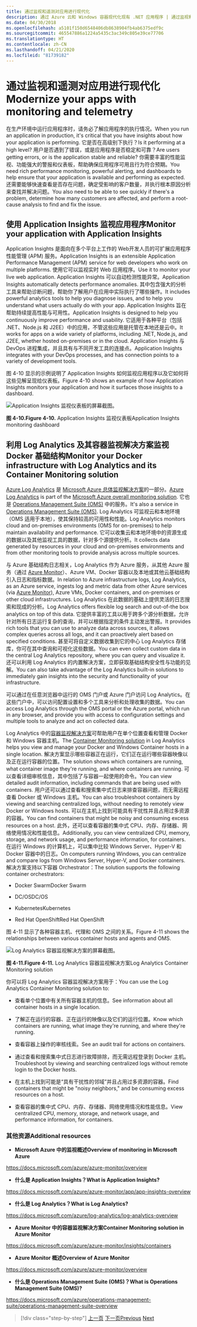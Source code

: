 ```yaml
---
title: 通过监视和遥测对应用进行现代化
description: 通过 Azure 云和 Windows 容器现代化现有 .NET 应用程序 | 通过监视和遥测现代化应用
ms.date: 04/30/2018
ms.openlocfilehash: a5101f150d6548406db8638904fb4ab6375edf9c
ms.sourcegitcommit: 465547886a1224a5435c3ac349c805e39ce77706
ms.translationtype: HT
ms.contentlocale: zh-CN
ms.lasthandoff: 04/21/2020
ms.locfileid: "81739182"
---
```

# <a name="modernize-your-apps-with-monitoring-and-telemetry"></a><span data-ttu-id="95169-103">通过监视和遥测对应用进行现代化</span><span class="sxs-lookup"><span data-stu-id="95169-103">Modernize your apps with monitoring and telemetry</span></span>

<span data-ttu-id="95169-104">在生产环境中运行应用程序时，请务必了解应用程序的执行情况。</span><span class="sxs-lookup"><span data-stu-id="95169-104">When you run an application in production, it's critical that you have insights about how your application is performing.</span></span> <span data-ttu-id="95169-105">它是否在高级别下执行？</span><span class="sxs-lookup"><span data-stu-id="95169-105">Is it performing at a high level?</span></span> <span data-ttu-id="95169-106">用户是否遇到了错误，或是应用程序是否稳定和可靠？</span><span class="sxs-lookup"><span data-stu-id="95169-106">Are users getting errors, or is the application stable and reliable?</span></span> <span data-ttu-id="95169-107">你需要丰富的性能监视、功能强大的警报和仪表板，帮助确保应用程序可用且行为符合预期。</span><span class="sxs-lookup"><span data-stu-id="95169-107">You need rich performance monitoring, powerful alerting, and dashboards to help ensure that your application is available and performing as expected.</span></span> <span data-ttu-id="95169-108">还需要能够快速查看是否存在问题，确定受影响的客户数量，并执行根本原因分析来查找并解决问题。</span><span class="sxs-lookup"><span data-stu-id="95169-108">You also need to be able to see quickly if there's a problem, determine how many customers are affected, and perform a root-cause analysis to find and fix the issue.</span></span>

## <a name="monitor-your-application-with-application-insights"></a><span data-ttu-id="95169-109">使用 Application Insights 监视应用程序</span><span class="sxs-lookup"><span data-stu-id="95169-109">Monitor your application with Application Insights</span></span>

<span data-ttu-id="95169-110">Application Insights 是面向在多个平台上工作的 Web开发人员的可扩展应用程序性能管理 (APM) 服务。</span><span class="sxs-lookup"><span data-stu-id="95169-110">Application Insights is an extensible Application Performance Management (APM) service for web developers who work on multiple platforms.</span></span> <span data-ttu-id="95169-111">使用它可以监视实时 Web 应用程序。</span><span class="sxs-lookup"><span data-stu-id="95169-111">Use it to monitor your live web application.</span></span> <span data-ttu-id="95169-112">Application Insights 可以自动检测性能异常。</span><span class="sxs-lookup"><span data-stu-id="95169-112">Application Insights automatically detects performance anomalies.</span></span> <span data-ttu-id="95169-113">其中包含强大的分析工具来帮助诊断问题，帮助你了解用户在应用中实际执行了哪些操作。</span><span class="sxs-lookup"><span data-stu-id="95169-113">It includes powerful analytics tools to help you diagnose issues, and to help you understand what users actually do with your app.</span></span> <span data-ttu-id="95169-114">Application Insights 旨在帮助持续提高性能与可用性。</span><span class="sxs-lookup"><span data-stu-id="95169-114">Application Insights is designed to help you continuously improve performance and usability.</span></span> <span data-ttu-id="95169-115">它适用于各种平台（包括 .NET、Node.js 和 J2EE）中的应用，不管这些应用是托管在本地还是云中。</span><span class="sxs-lookup"><span data-stu-id="95169-115">It works for apps on a wide variety of platforms, including .NET, Node.js, and J2EE, whether hosted on-premises or in the cloud.</span></span> <span data-ttu-id="95169-116">Application Insights 与 DevOps 进程集成，并且具有与不同开发工具的连接点。</span><span class="sxs-lookup"><span data-stu-id="95169-116">Application Insights integrates with your DevOps processes, and has connection points to a variety of development tools.</span></span>

<span data-ttu-id="95169-117">图 4-10 显示的示例说明了 Application Insights 如何监视应用程序以及它如何将这些见解呈现给仪表板。</span><span class="sxs-lookup"><span data-stu-id="95169-117">Figure 4-10 shows an example of how Application Insights monitors your application and how it surfaces those insights to a dashboard.</span></span>

![Application Insights 监视仪表板的屏幕截图。](./media/modernize-your-apps-with-monitoring-and-telemetry/application-insights-monitoring-dashboard.png)

<span data-ttu-id="95169-119">**图 4-10.**</span><span class="sxs-lookup"><span data-stu-id="95169-119">**Figure 4-10.**</span></span> <span data-ttu-id="95169-120">Application Insights 监视仪表板</span><span class="sxs-lookup"><span data-stu-id="95169-120">Application Insights monitoring dashboard</span></span>

## <a name="monitor-your-docker-infrastructure-with-log-analytics-and-its-container-monitoring-solution"></a><span data-ttu-id="95169-121">利用 Log Analytics 及其容器监视解决方案监视 Docker 基础结构</span><span class="sxs-lookup"><span data-stu-id="95169-121">Monitor your Docker infrastructure with Log Analytics and its Container Monitoring solution</span></span>

<span data-ttu-id="95169-122">[Azure Log Analytics](https://docs.microsoft.com/azure/log-analytics/log-analytics-overview) 是 [Microsoft Azure 总体监视解决方案](https://docs.microsoft.com/azure/monitoring-and-diagnostics/monitoring-overview)的一部分。</span><span class="sxs-lookup"><span data-stu-id="95169-122">[Azure Log Analytics](https://docs.microsoft.com/azure/log-analytics/log-analytics-overview) is part of the [Microsoft Azure overall monitoring solution](https://docs.microsoft.com/azure/monitoring-and-diagnostics/monitoring-overview).</span></span> <span data-ttu-id="95169-123">它也是 [Operations Management Suite (OMS)](https://docs.microsoft.com/azure/operations-management-suite/operations-management-suite-overview) 中的服务。</span><span class="sxs-lookup"><span data-stu-id="95169-123">It's also a service in [Operations Management Suite (OMS)](https://docs.microsoft.com/azure/operations-management-suite/operations-management-suite-overview).</span></span> <span data-ttu-id="95169-124">Log Analytics 可监视云和本地环境（OMS 适用于本地），使其保持较高的可用性和性能。</span><span class="sxs-lookup"><span data-stu-id="95169-124">Log Analytics monitors cloud and on-premises environments (OMS for on-premises) to help maintain availability and performance.</span></span> <span data-ttu-id="95169-125">它可以收集云和本地环境中的资源生成的数据以及其他监视工具的数据，针对多个源提供分析。</span><span class="sxs-lookup"><span data-stu-id="95169-125">It collects data generated by resources in your cloud and on-premises environments and from other monitoring tools to provide analysis across multiple sources.</span></span>

<span data-ttu-id="95169-126">与 Azure 基础结构日志相关，Log Analytics 作为 Azure 服务，从其他 Azure 服务（通过 [Azure Monitor](https://docs.microsoft.com/azure/monitoring-and-diagnostics/monitoring-overview-azure-monitor)）、Azure VM、Docker 容器以及本地或其他云基础结构引入日志和指标数据。</span><span class="sxs-lookup"><span data-stu-id="95169-126">In relation to Azure infrastructure logs, Log Analytics, as an Azure service, ingests log and metric data from other Azure services (via [Azure Monitor](https://docs.microsoft.com/azure/monitoring-and-diagnostics/monitoring-overview-azure-monitor)), Azure VMs, Docker containers, and on-premises or other cloud infrastructures.</span></span> <span data-ttu-id="95169-127">Log Analytics 在此数据的基础上提供灵活的日志搜索和现成的分析。</span><span class="sxs-lookup"><span data-stu-id="95169-127">Log Analytics offers flexible log search and out-of-the box analytics on top of this data.</span></span> <span data-ttu-id="95169-128">它提供丰富的工具以用于跨多个源分析数据，允许针对所有日志运行复杂的查询，并可以根据指定的条件主动发出警报。</span><span class="sxs-lookup"><span data-stu-id="95169-128">It provides rich tools that you can use to analyze data across sources, it allows complex queries across all logs, and it can proactively alert based on specified conditions.</span></span> <span data-ttu-id="95169-129">甚至可将自定义数据收集到它的中心 Log Analytics 存储库，你可在其中查询和可视化这些数据。</span><span class="sxs-lookup"><span data-stu-id="95169-129">You can even collect custom data in the central Log Analytics repository, where you can query and visualize it.</span></span> <span data-ttu-id="95169-130">还可以利用 Log Analytics 的内置解决方案，立即获取基础结构安全性与功能的见解。</span><span class="sxs-lookup"><span data-stu-id="95169-130">You can also take advantage of the Log Analytics built-in solutions to immediately gain insights into the security and functionality of your infrastructure.</span></span>

<span data-ttu-id="95169-131">可以通过在任意浏览器中运行的 OMS 门户或 Azure 门户访问 Log Analytics。在这些门户中，可以访问配置设置和多个工具来分析和处理收集的数据。</span><span class="sxs-lookup"><span data-stu-id="95169-131">You can access Log Analytics through the OMS portal or the Azure portal, which run in any browser, and provide you with access to configuration settings and multiple tools to analyze and act on collected data.</span></span>

<span data-ttu-id="95169-132">Log Analytics 中的[容器监视解决方案](https://docs.microsoft.com/azure/log-analytics/log-analytics-containers)可帮助用户在单个位置查看和管理 Docker 和 Windows 容器主机。</span><span class="sxs-lookup"><span data-stu-id="95169-132">The [Container Monitoring solution](https://docs.microsoft.com/azure/log-analytics/log-analytics-containers) in Log Analytics helps you view and manage your Docker and Windows Container hosts in a single location.</span></span> <span data-ttu-id="95169-133">解决方案显示哪些容器正在运行，它们正在运行哪些容器映像以及正在运行容器的位置。</span><span class="sxs-lookup"><span data-stu-id="95169-133">The solution shows which containers are running, what container image they're running, and where containers are running.</span></span> <span data-ttu-id="95169-134">可以查看详细审核信息，其中包括了与容器一起使用的命令。</span><span class="sxs-lookup"><span data-stu-id="95169-134">You can view detailed audit information, including commands that are being used with containers.</span></span> <span data-ttu-id="95169-135">用户还可以通过查看和搜索集中式日志来排查容器问题，而无需远程查看 Docker 或 Windows 主机。</span><span class="sxs-lookup"><span data-stu-id="95169-135">You can also troubleshoot containers by viewing and searching centralized logs, without needing to remotely view Docker or Windows hosts.</span></span> <span data-ttu-id="95169-136">可以在主机上找到可能具有干扰性并且占用过多资源的容器。</span><span class="sxs-lookup"><span data-stu-id="95169-136">You can find containers that might be noisy and consuming excess resources on a host.</span></span> <span data-ttu-id="95169-137">此外，还可以查看容器的集中式 CPU、内存、存储器、网络使用情况和性能信息。</span><span class="sxs-lookup"><span data-stu-id="95169-137">Additionally, you can view centralized CPU, memory, storage, and network usage, and performance information, for containers.</span></span> <span data-ttu-id="95169-138">在运行 Windows 的计算机上，可以集中比较 Windows Server、Hyper-V 和 Docker 容器中的日志。</span><span class="sxs-lookup"><span data-stu-id="95169-138">On computers running Windows, you can centralize and compare logs from Windows Server, Hyper-V, and Docker containers.</span></span> <span data-ttu-id="95169-139">解决方案支持以下容器 Orchestrator：</span><span class="sxs-lookup"><span data-stu-id="95169-139">The solution supports the following container orchestrators:</span></span>

- <span data-ttu-id="95169-140">Docker Swarm</span><span class="sxs-lookup"><span data-stu-id="95169-140">Docker Swarm</span></span>

- <span data-ttu-id="95169-141">DC/OS</span><span class="sxs-lookup"><span data-stu-id="95169-141">DC/OS</span></span>

- <span data-ttu-id="95169-142">Kubernetes</span><span class="sxs-lookup"><span data-stu-id="95169-142">Kubernetes</span></span>

- <span data-ttu-id="95169-143">Red Hat OpenShift</span><span class="sxs-lookup"><span data-stu-id="95169-143">Red Hat OpenShift</span></span>

<span data-ttu-id="95169-144">图 4-11 显示了各种容器主机、代理和 OMS 之间的关系。</span><span class="sxs-lookup"><span data-stu-id="95169-144">Figure 4-11 shows the relationships between various container hosts and agents and OMS.</span></span>

![Log Analytics 容器监视解决方案的屏幕截图。](./media/modernize-your-apps-with-monitoring-and-telemetry/log-analytics-container-monitoring-solution.png)

<span data-ttu-id="95169-146">**图 4-11.**</span><span class="sxs-lookup"><span data-stu-id="95169-146">**Figure 4-11.**</span></span> <span data-ttu-id="95169-147">Log Analytics 容器监视解决方案</span><span class="sxs-lookup"><span data-stu-id="95169-147">Log Analytics Container Monitoring solution</span></span>

<span data-ttu-id="95169-148">你可以将 Log Analytics 容器监视解决方案用于：</span><span class="sxs-lookup"><span data-stu-id="95169-148">You can use the Log Analytics Container Monitoring solution to:</span></span>

- <span data-ttu-id="95169-149">查看单个位置中有关所有容器主机的信息。</span><span class="sxs-lookup"><span data-stu-id="95169-149">See information about all container hosts in a single location.</span></span>

- <span data-ttu-id="95169-150">了解正在运行的容器、正在运行的映像以及它们的运行位置。</span><span class="sxs-lookup"><span data-stu-id="95169-150">Know which containers are running, what image they're running, and where they're running.</span></span>

- <span data-ttu-id="95169-151">查看容器上操作的审核线索。</span><span class="sxs-lookup"><span data-stu-id="95169-151">See an audit trail for actions on containers.</span></span>

- <span data-ttu-id="95169-152">通过查看和搜索集中式日志进行故障排除，而无需远程登录到 Docker 主机。</span><span class="sxs-lookup"><span data-stu-id="95169-152">Troubleshoot by viewing and searching centralized logs without remote login to the Docker hosts.</span></span>

- <span data-ttu-id="95169-153">在主机上找到可能是“具有干扰性的邻域”并且占用过多资源的容器。</span><span class="sxs-lookup"><span data-stu-id="95169-153">Find containers that might be "noisy neighbors," and be consuming excess resources on a host.</span></span>

- <span data-ttu-id="95169-154">查看容器的集中式 CPU、内存、存储器、网络使用情况和性能信息。</span><span class="sxs-lookup"><span data-stu-id="95169-154">View centralized CPU, memory, storage, and network usage, and performance information, for containers.</span></span>

### <a name="additional-resources"></a><span data-ttu-id="95169-155">其他资源</span><span class="sxs-lookup"><span data-stu-id="95169-155">Additional resources</span></span>

- <span data-ttu-id="95169-156">**Microsoft Azure 中的监视概述**</span><span class="sxs-lookup"><span data-stu-id="95169-156">**Overview of monitoring in Microsoft Azure**</span></span>

<https://docs.microsoft.com/azure/azure-monitor/overview>

- <span data-ttu-id="95169-157">**什么是 Application Insights？**</span><span class="sxs-lookup"><span data-stu-id="95169-157">**What is Application Insights?**</span></span>

<https://docs.microsoft.com/azure/azure-monitor/app/app-insights-overview>

- <span data-ttu-id="95169-158">**什么是 Log Analytics？**</span><span class="sxs-lookup"><span data-stu-id="95169-158">**What is Log Analytics?**</span></span>

<https://docs.microsoft.com/azure/log-analytics/log-analytics-overview>

- <span data-ttu-id="95169-159">**Azure Monitor 中的容器监视解决方案**</span><span class="sxs-lookup"><span data-stu-id="95169-159">**Container Monitoring solution in Azure Monitor**</span></span>

<https://docs.microsoft.com/azure/azure-monitor/insights/containers>

- <span data-ttu-id="95169-160">**Azure Monitor 概述**</span><span class="sxs-lookup"><span data-stu-id="95169-160">**Overview of Azure Monitor**</span></span>

<https://docs.microsoft.com/azure/azure-monitor/overview>

- <span data-ttu-id="95169-161">**什么是 Operations Management Suite (OMS)？**</span><span class="sxs-lookup"><span data-stu-id="95169-161">**What is Operations Management Suite (OMS)?**</span></span>

<https://docs.microsoft.com/azure/operations-management-suite/operations-management-suite-overview>

>[!div class="step-by-step"]
><span data-ttu-id="95169-162">[上一页](build-resilient-services-ready-for-the-cloud-embrace-transient-failures-in-the-cloud.md)
>[下一页](life-cycle-ci-cd-pipelines-devops-tools.md)</span><span class="sxs-lookup"><span data-stu-id="95169-162">[Previous](build-resilient-services-ready-for-the-cloud-embrace-transient-failures-in-the-cloud.md)
[Next](life-cycle-ci-cd-pipelines-devops-tools.md)</span></span>
